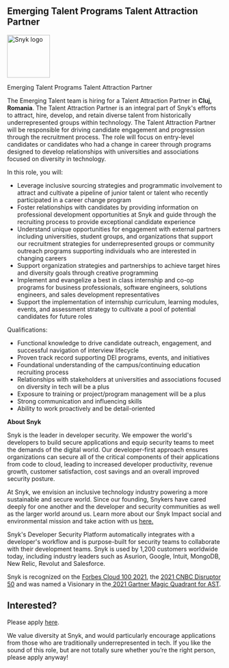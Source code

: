 Emerging Talent Programs Talent Attraction Partner 
---

<img src="https://res.cloudinary.com/snyk/image/upload/v1537345894/press-kit/brand/logo-black.png" width="100" alt="Snyk logo" />

<p><span style="font-weight: 400;">Emerging Talent Programs Talent Attraction Partner&nbsp;</span></p>
<p><span style="font-weight: 400;">The Emerging Talent team is hiring for a Talent Attraction Partner in </span><strong>Cluj, Romania</strong><span style="font-weight: 400;">. The Talent Attraction Partner is an integral part of Snyk's efforts to attract, hire, develop, and retain diverse talent from historically underrepresented groups within technology. The Talent Attraction Partner will be responsible for driving candidate engagement and progression through the recruitment process. The role will focus on entry-level candidates or candidates who had a change in career through programs designed to develop relationships with universities and associations focused on diversity in technology.&nbsp;</span></p>
<p><span style="font-weight: 400;">In this role, you will:</span></p>
<ul>
<li style="font-weight: 400;"><span style="font-weight: 400;">Leverage inclusive sourcing strategies and programmatic involvement to attract and cultivate a pipeline of junior talent or talent who recently participated in a career change program</span></li>
<li style="font-weight: 400;"><span style="font-weight: 400;">Foster relationships with candidates by providing information on professional development opportunities at Snyk and guide through the recruiting process to provide exceptional candidate experience</span></li>
<li style="font-weight: 400;"><span style="font-weight: 400;">Understand unique opportunities for engagement with external partners including universities, student groups, and organizations that support our recruitment strategies for underrepresented groups or community outreach programs supporting individuals who are interested in changing careers</span></li>
<li style="font-weight: 400;"><span style="font-weight: 400;">Support organization strategies and partnerships to achieve target hires and diversity goals through creative programming&nbsp;</span></li>
<li style="font-weight: 400;"><span style="font-weight: 400;">Implement and evangelize a best in class internship and co-op programs for business professionals, software engineers, solutions engineers, and sales development representatives&nbsp;</span></li>
<li style="font-weight: 400;"><span style="font-weight: 400;">Support the implementation of internship curriculum, learning modules, events, and assessment strategy to cultivate a pool of potential candidates for future roles</span></li>
</ul>
<p><span style="font-weight: 400;">Qualifications:&nbsp;</span></p>
<ul>
<li style="font-weight: 400;"><span style="font-weight: 400;">Functional knowledge to drive candidate outreach, engagement, and successful navigation of interview lifecycle&nbsp;</span></li>
<li style="font-weight: 400;"><span style="font-weight: 400;">Proven track record supporting DEI programs, events, and initiatives&nbsp;</span></li>
<li style="font-weight: 400;"><span style="font-weight: 400;">Foundational understanding of the campus/continuing education recruiting process</span></li>
<li style="font-weight: 400;"><span style="font-weight: 400;">Relationships with stakeholders at universities and associations focused on diversity in tech will be a plus&nbsp;</span></li>
<li style="font-weight: 400;"><span style="font-weight: 400;">Exposure to training or project/program management will be a plus</span></li>
<li style="font-weight: 400;"><span style="font-weight: 400;">Strong communication and influencing skills</span></li>
<li style="font-weight: 400;"><span style="font-weight: 400;">Ability to work proactively and be detail-oriented</span></li>
</ul><div class="content-conclusion"><p><strong>About Snyk</strong></p>
<p><span style="font-weight: 400;">Snyk is the leader in developer security. We empower the world's developers to build secure applications and equip security teams to meet the demands of the digital world. Our developer-first approach ensures organizations can secure all of the critical components of their applications from code to cloud, leading to increased developer productivity, revenue growth, customer satisfaction, cost savings and an overall improved security posture.&nbsp;</span></p>
<p><span style="font-weight: 400;">At Snyk, we envision an inclusive technology industry powering a more sustainable and secure world.</span> <span style="font-weight: 400;">Since our founding, Snykers have cared deeply for one another and the developer and security communities as well as the larger world around us. Learn more about our Snyk Impact social and environmental mission and take action with us </span><a href="https://snyk.io/about/snyk-impact/"><span style="font-weight: 400;">here.</span></a></p>
<p><span style="font-weight: 400;">Snyk's Developer Security Platform automatically integrates with a developer's workflow and is purpose-built for security teams to collaborate with their development teams. Snyk is used by 1,200 customers worldwide today, including industry leaders such as Asurion, Google, Intuit, MongoDB, New Relic, Revolut and Salesforce.</span></p>
<p><span style="font-weight: 400;">Snyk is recognized on the </span><a href="https://www.forbes.com/cloud100/#6f24b5ba5f94"><span style="font-weight: 400;">Forbes Cloud 100 2021</span></a><span style="font-weight: 400;">, the </span><a href="https://www.cnbc.com/2021/05/25/these-are-the-2021-cnbc-disruptor-50-companies.html"><span style="font-weight: 400;">2021 CNBC Disruptor 50</span></a><span style="font-weight: 400;"> and was named a Visionary in the</span><a href="https://snyk.io/blog/snyk-visionary-2021-gartner-magic-quadrant-for-ast/"><span style="font-weight: 400;"> 2021 Gartner Magic Quadrant for AST</span></a><span style="font-weight: 400;">.</span></p></div>

Interested?
---

Please apply [here](https://boards.greenhouse.io/snyk/jobs/5925462002#app).

We value diversity at Snyk, and would particularly encourage applications from those who are traditionally underrepresented in tech.
If you like the sound of this role, but are not totally sure whether you’re the right person, please apply anyway!
